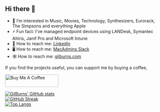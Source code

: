 ## Hi there 👋

- 👀 I’m interested in Music, Movies, Technology, Synthesizers, Eurorack, The Simpsons and everything Apple
- ⚡ Fun fact: I've managed endpoint devices using LANDesk, Symantec Altiris, Jamf Pro and Microsoft Intune
- 🔗 How to reach me: [LinkedIn](https://www.linkedin.com/in/gilburns)
- 🖥 How to reach me: [MacAdmins Slack](https://macadmins.slack.com/team/U069Z4N5Q)
- 🕸 How to reach me: [gilburns.com](https://gilburns.com)

If you find the projects useful, you can support me by buying a coffee,

<a href="https://buymeacoffee.com/gilburns" target="_blank"><img src="https://cdn.buymeacoffee.com/buttons/default-orange.png" alt="Buy Me A Coffee" height="41" width="174"></a>


[![GilBurns' GitHub stats](https://vercel.gilburns.com/api?username=gilburns&show_icons=true&theme=transparent&rank_icon=github)](https://github.com/gilburns)  
[![GitHub Streak](http://github-readme-streak-stats.gilburns.com?user=gilburns&theme=transparent)](https://github.com/gilburns)  
[![Top Langs](https://vercel.gilburns.com/api/top-langs/?username=gilburns&layout=compact&hide=html)](https://github.com/gilburns)  


<!--
**gilburns/gilburns** is a ✨ _special_ ✨ repository because its `README.md` (this file) appears on your GitHub profile.

Here are some ideas to get you started:

- 🔭 I’m currently working on ...
- 🌱 I’m currently learning ...
- 👯 I’m looking to collaborate on ...
- 🤔 I’m looking for help with ...
- 💬 Ask me about ...
- 📫 How to reach me: ...
- 😄 Pronouns: ...
- ⚡ Fun fact: ...
-->
